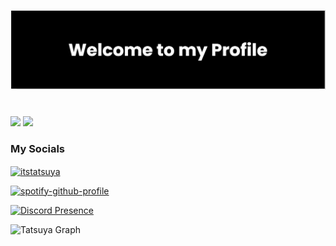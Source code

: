![MasterHead](https://github.com/ItsTatsuya/ItsTatsuya/blob/main/assets/banner.png)
<h1></h1>
<img src = "https://github-readme-stats.vercel.app/api?username=ItsTatsuya&&show_icons=true&title_color=f7f9f7&icon_color=ffffff&text_color=f7f9f7&bg_color=000000&border_radius=10&custom_title=Profile Stats&count_private=true">
<img src = "https://github-readme-stats.vercel.app/api/top-langs/?username=itstatsuya&title_color=f7f9f7&text_color=f7f9f7&bg_color=000000&icon_color=ffffff&border_radius=10"
<pre>

</pre>

<h3 align="left">My Socials</h3>
<p align="left">
<a href="https://twitter.com/itstatsuya" target="blank"><img align="center" src="https://raw.githubusercontent.com/rahuldkjain/github-profile-readme-generator/master/src/images/icons/Social/twitter.svg" alt="itstatsuya" height="30" width="40" /></a>
</p>

[![spotify-github-profile](https://spotify-github-profile.vercel.app/api/view?uid=1psdm75zdw2apyj2pys9uscgx&cover_image=true&theme=natemoo-re&bar_color=ffffff&bar_color_cover=false)](https://github.com/kittinan/spotify-github-profile)

[![Discord Presence](https://lanyard.cnrad.dev/api/427729150569218049?theme=dark&bg=000000&idleMessage=Probably%20Watching%20twitch)](https://discord.com/users/427729150569218049)
          
![Tatsuya Graph](https://activity-graph.herokuapp.com/graph?username=ItsTatsuya&&hide_title=true&&bg_color=000000&&line=f7f9f7&&point=f7f9f7&&color=f7f9f7)
